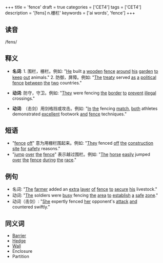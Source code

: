 +++
title = 'fence'
draft = true
categories = ['CET4']
tags = ['CET4']
description = '[fens] n.栅栏'
keywords = ['ai words', 'fence']
+++

## 读音
/fens/

## 释义
- **名词**: 1. 围栏，栅栏。例如: "[He](/zh/post/he/) built [a](/zh/post/a/) [wooden](/zh/post/wooden/) [fence](/zh/post/fence/) [around](/zh/post/around/) [his](/zh/post/his/) [garden](/zh/post/garden/) [to](/zh/post/to/) [keep](/zh/post/keep/) [out](/zh/post/out/) animals."
   2. 防御，屏障。例如: "[The](/zh/post/the/) [treaty](/zh/post/treaty/) served [as](/zh/post/as/) [a](/zh/post/a/) [political](/zh/post/political/) [fence](/zh/post/fence/) [between](/zh/post/between/) [the](/zh/post/the/) [two](/zh/post/two/) countries."

- **动词**: 防守，守卫。例如: "[They](/zh/post/they/) were fencing [the](/zh/post/the/) [border](/zh/post/border/) [to](/zh/post/to/) [prevent](/zh/post/prevent/) [illegal](/zh/post/illegal/) crossings."

- **动词**: （击剑）用剑格挡或攻击。例如: "[In](/zh/post/in/) [the](/zh/post/the/) fencing [match](/zh/post/match/), [both](/zh/post/both/) athletes demonstrated [excellent](/zh/post/excellent/) footwork [and](/zh/post/and/) [fence](/zh/post/fence/) techniques."

## 短语
- "[fence](/zh/post/fence/) [off](/zh/post/off/)" 意为用栅栏围起来。例如: "[They](/zh/post/they/) fenced [off](/zh/post/off/) [the](/zh/post/the/) [construction](/zh/post/construction/) [site](/zh/post/site/) [for](/zh/post/for/) [safety](/zh/post/safety/) reasons."
- "[jump](/zh/post/jump/) [over](/zh/post/over/) [the](/zh/post/the/) [fence](/zh/post/fence/)" 表示越过围栏。例如: "[The](/zh/post/the/) [horse](/zh/post/horse/) [easily](/zh/post/easily/) jumped [over](/zh/post/over/) [the](/zh/post/the/) [fence](/zh/post/fence/) [during](/zh/post/during/) [the](/zh/post/the/) [race](/zh/post/race/)."

## 例句
- 名词: "[The](/zh/post/the/) [farmer](/zh/post/farmer/) added an [extra](/zh/post/extra/) [layer](/zh/post/layer/) [of](/zh/post/of/) [fence](/zh/post/fence/) [to](/zh/post/to/) [secure](/zh/post/secure/) [his](/zh/post/his/) livestock."
- 动词: "[The](/zh/post/the/) soldiers were [busy](/zh/post/busy/) fencing [the](/zh/post/the/) [area](/zh/post/area/) [to](/zh/post/to/) [establish](/zh/post/establish/) [a](/zh/post/a/) [safe](/zh/post/safe/) [zone](/zh/post/zone/)."
- 动词（击剑）: "[She](/zh/post/she/) expertly fenced [her](/zh/post/her/) opponent's [attack](/zh/post/attack/) [and](/zh/post/and/) countered swiftly."

## 同义词
- [Barrier](/zh/post/barrier/)
- [Hedge](/zh/post/hedge/)
- [Wall](/zh/post/wall/)
- Enclosure
- Partition
